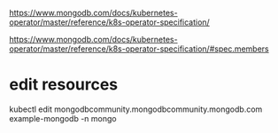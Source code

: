 https://www.mongodb.com/docs/kubernetes-operator/master/reference/k8s-operator-specification/

https://www.mongodb.com/docs/kubernetes-operator/master/reference/k8s-operator-specification/#spec.members

# edit resources
kubectl edit mongodbcommunity.mongodbcommunity.mongodb.com example-mongodb -n mongo